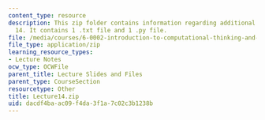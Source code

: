 ```yaml
---
content_type: resource
description: This zip folder contains information regarding additional files for lecture
  14. It contains 1 .txt file and 1 .py file.
file: /media/courses/6-0002-introduction-to-computational-thinking-and-data-science-fall-2016/dacdf4baac09f4da3f1a7c02c3b1238b_Lecture14.zip
file_type: application/zip
learning_resource_types:
- Lecture Notes
ocw_type: OCWFile
parent_title: Lecture Slides and Files
parent_type: CourseSection
resourcetype: Other
title: Lecture14.zip
uid: dacdf4ba-ac09-f4da-3f1a-7c02c3b1238b
---
```

